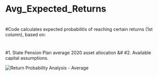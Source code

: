 # Avg_Expected_Returns
#
#Code calculates expected probabilitis of reaching certain returns (1st column), based on:
#
#1. State Pension Plan average 2020 asset allocation &#
#2. Available capital assumptions.

![Return Probability Analysis - Average](Exp.Returns.Table.png)
